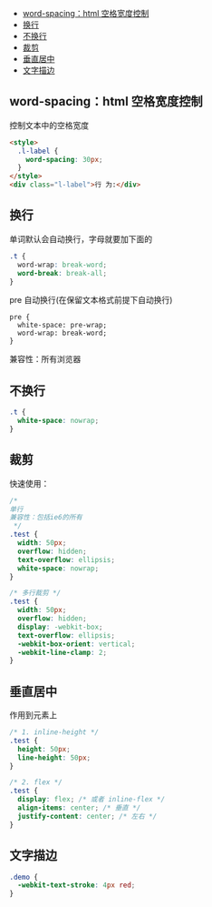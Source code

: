- [word-spacing：html 空格宽度控制](#word-spacinghtml-空格宽度控制)
- [换行](#换行)
- [不换行](#不换行)
- [裁剪](#裁剪)
- [垂直居中](#垂直居中)
- [文字描边](#文字描边)

## word-spacing：html 空格宽度控制

控制文本中的空格宽度

```html
<style>
  .l-label {
    word-spacing: 30px;
  }
</style>
<div class="l-label">行 为:</div>
```

## 换行

单词默认会自动换行，字母就要加下面的

```css
.t {
  word-wrap: break-word;
  word-break: break-all;
}
```

pre 自动换行(在保留文本格式前提下自动换行)

```
pre {
  white-space: pre-wrap;
  word-wrap: break-word;
}
```

兼容性：所有浏览器

## 不换行

```css
.t {
  white-space: nowrap;
}
```

## 裁剪

快速使用：

```css
/*
单行
兼容性：包括ie6的所有
 */
.test {
  width: 50px;
  overflow: hidden;
  text-overflow: ellipsis;
  white-space: nowrap;
}

/* 多行裁剪 */
.test {
  width: 50px;
  overflow: hidden;
  display: -webkit-box;
  text-overflow: ellipsis;
  -webkit-box-orient: vertical;
  -webkit-line-clamp: 2;
}
```

## 垂直居中

作用到元素上

```css
/* 1. inline-height */
.test {
  height: 50px;
  line-height: 50px;
}

/* 2. flex */
.test {
  display: flex; /* 或者 inline-flex */
  align-items: center; /* 垂直 */
  justify-content: center; /* 左右 */
}
```

## 文字描边

```css
.demo {
  -webkit-text-stroke: 4px red;
}
```
